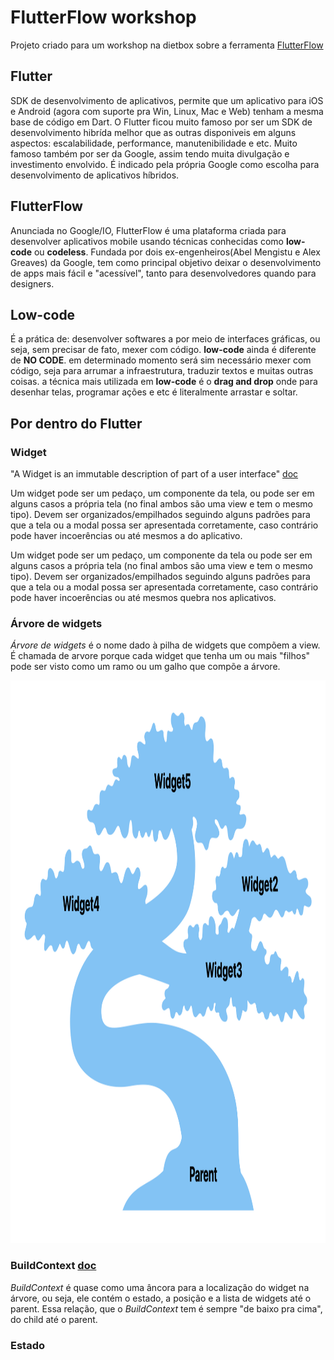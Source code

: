 # FlutterFlow workshop

Projeto criado para um workshop na dietbox sobre a ferramenta [FlutterFlow](https://app.flutterflow.io/)


## Flutter

SDK de desenvolvimento de aplicativos, permite que um aplicativo para iOS e Android (agora com suporte pra Win, Linux, Mac e Web) tenham a mesma base de código em Dart. O Flutter ficou muito famoso por ser um SDK de desenvolvimento hibrída melhor que as outras disponiveis em alguns aspectos: escalabilidade, performance, manutenibilidade e etc. Muito famoso também por ser da Google, assim tendo muita divulgação e investimento envolvido. É indicado pela própria Google como escolha para desenvolvimento de aplicativos híbridos.

## FlutterFlow

Anunciada no Google/IO, FlutterFlow é uma plataforma criada para desenvolver aplicativos mobile usando técnicas conhecidas como __low-code__ ou __codeless__. Fundada por dois ex-engenheiros(Abel Mengistu e Alex Greaves) da Google, tem como principal objetivo deixar o desenvolvimento de apps mais fácil e "acessível", tanto para desenvolvedores quando para designers.


## Low-code

É a prática de: desenvolver softwares a por meio de interfaces gráficas, ou seja, sem precisar de fato, mexer com código. __low-code__ ainda é diferente de __NO CODE__. em determinado momento será sim necessário mexer com código, seja para arrumar a infraestrutura, traduzir textos e muitas outras coisas. a técnica mais utilizada em __low-code__ é o __drag and drop__ onde para desenhar telas, programar ações e etc é literalmente arrastar e soltar.

## Por dentro do Flutter

### Widget
"A Widget is an immutable description of part of a user interface" [doc](https://api.flutter.dev/flutter/widgets/Widget-class.html)

Um widget pode ser um pedaço, um componente da tela, ou pode ser em alguns casos a própria tela (no final ambos são uma view e tem o mesmo tipo). Devem ser organizados/empilhados seguindo alguns padrões para que a tela ou a modal possa ser apresentada corretamente, caso contrário pode haver incoerências ou até mesmos a do aplicativo.

Um widget pode ser um pedaço, um componente da tela ou pode ser em alguns casos a própria tela (no final ambos são uma view e tem o mesmo tipo). Devem ser organizados/empilhados seguindo alguns padrões para que a tela ou a modal possa ser apresentada corretamente, caso contrário pode haver incoerências ou até mesmos quebra nos aplicativos.

### Árvore de widgets
_Árvore de widgets_ é o nome dado à pilha de widgets que compõem a view. É chamada de arvore porque cada widget que tenha um ou mais "filhos" pode ser visto como um ramo ou um galho que compõe a árvore.

<img src="/content/widget_tree.png" style="height:900px; width:900px;"/>

### BuildContext [doc](https://api.flutter.dev/flutter/widgets/BuildContext-class.html)
_BuildContext_ é quase como uma âncora para a localização do widget na árvore, ou seja, ele contém o estado, a posição e a lista de widgets até o parent. 
Essa relação, que o _BuildContext_ tem é sempre "de baixo pra cima", do child até o parent.


### Estado
